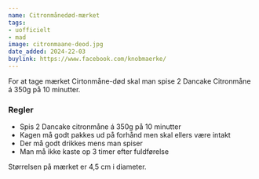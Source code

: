 ```yaml
---
name: Citronmånedød-mærket
tags:
- uofficielt
- mad
image: citronmaane-deod.jpg
date_added: 2024-22-03
buylink: https://www.facebook.com/knobmaerke/
---
```

For at tage mærket Cirtonmåne-død skal man spise 2 Dancake Citronmåne á 350g på 10 minutter.

### Regler

- Spis 2 Dancake citronmåne á 350g på 10 minutter
- Kagen må godt pakkes ud på forhånd men skal ellers være intakt
- Der må godt drikkes mens man spiser
- Man må ikke kaste op 3 timer efter fuldførelse

Størrelsen på mærket er 4,5 cm i diameter.
